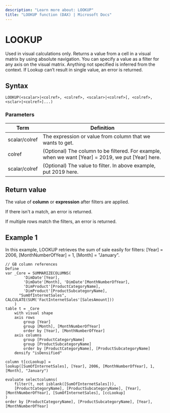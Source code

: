 ```yaml
---
description: "Learn more about: LOOKUP"
title: "LOOKUP function (DAX) | Microsoft Docs"
---
```

# LOOKUP

Used in visual calculations only. Returns a value from a cell in a visual matrix by using absolute navigation. You can specify a value as a filter for any axis on the visual matrix. Anything not specified is inferred from the context. If Lookup can’t result in single value, an error is returned.

## Syntax

```dax
LOOKUP(<scalar>|<colref>, <colref>, <scalar>|<colref>[, <colref>, <sclar>|<colref>]...)
```

### Parameters

|Term|Definition|
|--------|--------------|
|scalar/colref| The expression or value from column that we wants to get. |
|colref|(Optional) The column to be filtered. For example, when we want [Year] = 2019, we put [Year] here.|
|scalar/colref|(Optional) The value to filter. In above example, put 2019 here.|

## Return value

The value of **column** or **expression** after filters are applied.

If there isn't a match, an error is returned.

If multiple rows match the filters, an error is returned.

## Example 1

In this example, LOOKUP retrieves the sum of sale easily for filters: [Year] = 2006, [MonthNumberOfYear] = 1, [Month] = "January".

```dax
// GB column references
Define
var _Core = SUMMARIZECOLUMNS(
        'DimDate'[Year],
		'DimDate'[Month], 'DimDate'[MonthNumberOfYear],
        'DimProduct'[ProductCategoryName],
        'DimProduct'[ProductSubcategoryName],
      "SumOfInternetSales", CALCULATE(SUM('FactInternetSales'[SalesAmount]))
    )
table t = _Core
	with visual shape
	axis rows 
		group [Year]
		group [Month], [MonthNumberOfYear]
		order by [Year], [MonthNumberOfYear] 
	axis columns 
		group [ProductCategoryName]
		group [ProductSubcategoryName]
		order by [ProductCategoryName], [ProductSubcategoryName] 
	densify "isDensified"

column t[ccLookup] = 
lookup([SumOfInternetSales], [Year], 2006, [MonthNumberOfYear], 1, [Month], "January")

evaluate selectcolumns(
	filter(t, not isblank([SumOfInternetSales])),
	[ProductCategoryName], [ProductSubcategoryName], [Year], [MonthNumberOfYear], [SumOfInternetSales], [ccLookup]
)
order by [ProductCategoryName], [ProductSubcategoryName], [Year], [MonthNumberOfYear]
```
